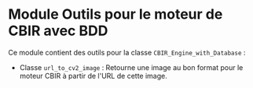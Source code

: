 # Module Outils pour le moteur de CBIR avec BDD

Ce module contient des outils pour la classe `CBIR_Engine_with_Database` :

* Classe `url_to_cv2_image` : Retourne une image au bon format pour le moteur CBIR à partir de l'URL de cette image.
